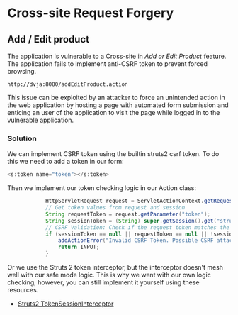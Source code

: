 # Cross-site Request Forgery

## Add / Edit product

The application is vulnerable to a Cross-site in _Add or Edit Product_ feature. The application fails to implement
anti-CSRF token to prevent forced browsing.

```
http://dvja:8080/addEditProduct.action
```

This issue can be exploited by an attacker to force an unintended action in the web application by hosting a page with
automated form submission and enticing an user of the application to visit the page while logged in to the vulnerable
application.

### Solution

We can implement CSRF token using the  builtin struts2 csrf token. To do this we need to add a token in our form:

```java
<s:token name="token"></s:token>
```

Then we implement our token checking logic in our Action class:

```java
            HttpServletRequest request = ServletActionContext.getRequest();
            // Get token values from request and session
            String requestToken = request.getParameter("token");
            String sessionToken = (String) super.getSession().get("struts.tokens.token");
            // CSRF Validation: Check if the request token matches the session token
            if (sessionToken == null || requestToken == null || !sessionToken.equals(requestToken)) {
                addActionError("Invalid CSRF Token. Possible CSRF attack detected!");
                return INPUT; 
            }
```

Or we use the Struts 2 token interceptor, but the interceptor doesn't mesh well with our safe mode logic. This is why we went with our own logic checking; however, you can still implement it yourself using these resources.

* [Struts2 TokenSessionInterceptor](https://stackoverflow.com/questions/22802225/how-to-implement-csr-forgery-prevention-code-on-struts2) 

